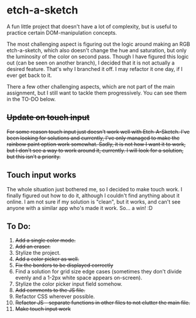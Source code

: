 # etch-a-sketch

A fun little project that doesn't have a lot of complexity, but is useful to practice certain DOM-manipulation concepts.

The most challenging aspect is figuring out the logic around making an RGB etch-a-sketch, which also doesn't change the hue and saturation, but only the luminosity of the color on second pass. Though I have figured this logic out (can be seen on another branch), I decided that it is not actually a desired feature. That's why I branched it off. I may refactor it one day, if I ever get back to it.

There a few other challenging aspects, which are not part of the main assignment, but I still want to tackle them progressively. You can see them in the TO-DO below.

## ~~Update on touch input~~

~~For some reason touch input just doesn't work well with Etch-A-Sketch. I've been looking for solutions and currently, I've only managed to make the rainbow paint option work somewhat. Sadly, it is not how I want it to work, but I don't see a way to work around it, currently. I will look for a solution, but this isn't a priority.~~

## Touch input works

The whole situation just bothered me, so I decided to make touch work. I finally figured out how to do it, although I couldn't find anything about it online. I am not sure if my solution is "clean", but it works, and can't see anyone with a similar app who's made it work. So... a win! :D

## To Do:

1. ~~Add a single color mode.~~
2. ~~Add an eraser.~~
3. Stylize the project.
4. ~~Add a color picker as well.~~
5. ~~Fix the borders to be displayed correctly~~
6. Find a solution for grid size edge cases (sometimes they don't divide evenly and a 1-2px white space appears on-screen).
7. Stylize the color picker input field somehow.
8. ~~Add comments to the JS file.~~
9. Refactor CSS wherever possible.
10. ~~Refactor JS - separate functions in other files to not clutter the main file.~~
11. ~~Make touch input work~~
